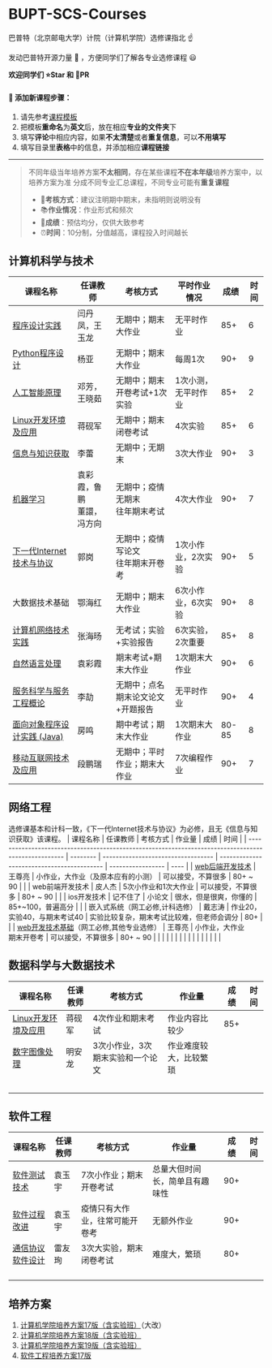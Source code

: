 # BUPT-SCS-Courses

巴普特（北京邮电大学）计院（计算机学院）选修课指北 :point_up:

发动巴普特开源力量 :muscle: ，方便同学们了解各专业选修课程 :smiley:

**欢迎同学们 :star:Star 和 :clap:PR**

#### :balloon: 添加新课程步骤：

1. 请先参考[课程模板](./course-template.md)
2. 把模板**重命名**为**英文**后，放在相应**专业的文件夹**下
3. 填写**评论**中相应内容，如果**不太清楚**或者**重复信息**，可以**不用填写**
4. 填写目录里**表格**中的信息，并添加相应**课程链接**

----

>不同年级当年培养方案**不太相同**，存在某些课程**不在本年级**培养方案中，以培养方案为准
>分成不同专业汇总课程，不同专业可能有**重复课程**
>
>* :page_with_curl:**考核方式**：建议注明期中期末，未指明则说明没有
>* :books:**作业情况**：作业形式和频次
>* :100:**成绩**：预估均分，仅供大致参考
>* :alarm_clock:**时间**：10分制，分值越高，课程投入时间越长

## 计算机科学与技术

| 课程名称                                                     | 任课教师                       | 考核方式                                | 平时作业情况        | 成绩  | 时间 |
| ------------------------------------------------------------ | ------------------------------ | --------------------------------------- | ------------------- | ----- | ---- |
| [程序设计实践](./Computer-Science-and-Technology/The-Practice-of-Programming.md) | 闫丹凤，王玉龙                 | 无期中；期末大作业                      | 无平时作业          | 85+   | 6    |
| [Python程序设计](./Computer-Science-and-Technology/Python-Programming.md) | 杨亚                           | 无期中；期末大作业                      | 每周1次             | 90+   | 9    |
| [人工智能原理](./Computer-Science-and-Technology/Principles-of-Artificial-Intelligence.md) | 邓芳，王晓茹                   | 无期中；期末开卷考试+1次实验            | 1次小测，无平时作业 | 85+   | 2    |
| [Linux开发环境及应用](./Computer-Science-and-Technology/Linux.md) | 蒋砚军                         | 无期中；期末闭卷考试                    | 4次实验             | 85+   | 6    |
| [信息与知识获取](./Computer-Science-and-Technology/Information-and-Knowledge-Acquisition.md) | 李蕾                           | 无期中；无期末                          | 3次大作业           | 90+   | 3    |
| [机器学习](./Computer-Science-and-Technology/Machine-Learning.md) | 袁彩霞，鲁鹏<br />董譞，冯方向 | 无期中；疫情无期末<br />往年期末考试    | 4次大作业           | 90+   | 7    |
| [下一代Internet技术与协议](./Computer-Science-and-Technology/Technologies-and-Protocols-of-NGI.md) | 郭岗                           | 无期中；疫情写论文<br />往年期末开卷考  | 1次小作业，2次实验  | 90+   | 5    |
| 大数据技术基础                                               | 鄂海红                         | 无期中；期末大作业                      | 6次小作业，6次实验  | 90+   | 8    |
| [计算机网络技术实践](./Computer-Science-and-Technology/The-Practice-of-Computer-Network-Technology.md) | 张海旸                         | 无考试；实验+实验报告                   | 6次实验，2次重要    | 85+   | 8    |
| [自然语言处理](./Computer-Science-and-Technology/Natural-Language-Processing.md) | 袁彩霞                         | 期末考试+期末大作业                     | 1次期末大作业       | 90+   | 6    |
| [服务科学与服务工程概论](./Computer-Science-and-Technology/Introduction-To-Service-Science-And-Service-Engineering.md) | 李劼                           | 无期中；点名<br />期末论文论文+开题报告 | 无平时作业          | 90+   | 4    |
| [面向对象程序设计实践 (Java)](./Computer-Science-and-Technology/Objected-Oriented-Programming(JAVA).md) | 房鸣                           | 期中考试；期末大作业                    | 1次期末大作业       | 80-85 | 8    |
| [移动互联网技术及应用](./Computer-Science-and-Technology/Mobile-Internet-Technology-and-Application.md) | 段鹏瑞                         | 无期中；平时作业；期末大作业            | 7次编程作业         | 90+   | 7    |

## 网络工程

选修课基本和计科一致，《下一代Internet技术与协议》为必修，且无《信息与知识获取》该课程。
| 课程名称                                                                                            | 任课教师 | 考核方式                           | 作业量                                     | 成绩              | 时间 |
| --------------------------------------------------------------------------------------------------- | -------- | ---------------------------------- | ------------------------------------------ | ----------------- | ---- |
| [web后端开发技术](./Network-Engineering/Web-back-end-development-techniques.md)                     | 王尊亮   | 小作业，大作业（及原本应有的小测） | 可以接受，不算很多                         | 80+ ~ 90          |      |
| web前端开发技术                                                                                     | 皮人杰   | 5次小作业和1次大作业               | 可以接受，不算很多                         | 80+ ~ 90          |      |
| ios开发技术                                                                                         | 记不住了 | 小论文                             | 很水，但是很爽，你懂的                     | 85+~100，普遍高分 |      |
| 嵌入式系统（网工必修,计科选修）                                                                     | 戴志涛   | 作业20，实验40，与期末考试40       | 实验比较复杂，期末考试比较难，但老师会调分 | 80+               |      |
| [web开发技术基础](./Network-Engineering/Development-Techniques-for-Web.md)（网工必修,其他专业选修） | 王尊亮   | 小作业，大作业<br />期末开卷考     | 可以接受，不算很多                         | 80+ ~ 90          |      |
|                                                                                                     |          |                                    |                                            |                   |      |
|                                                                                                     |          |                                    |                                            |                   |      |

## 数据科学与大数据技术

| 课程名称                                                                           | 任课教师 | 考核方式                         | 作业量                 | 成绩 | 时间 |
| ---------------------------------------------------------------------------------- | -------- | -------------------------------- | ---------------------- | ---- | ---- |
| [Linux开发环境及应用](./Data-Science-and-Big-Data-Technology/Linux.md)             | 蒋砚军   | 4次作业和期末考试                | 作业内容比较少         | 85+  |      |
| [数字图像处理](./Data-Science-and-Big-Data-Technology/Digital-Image-Processing.md) | 明安龙   | 3次小作业，3次期末实验和一个论文 | 作业难度较大，比较繁琐 |      |      |
|                                                                                    |          |                                  |                        |      |      |
|                                                                                    |          |                                  |                        |      |      |
|                                                                                    |          |                                  |                        |      |      |
|                                                                                    |          |                                  |                        |      |      |
|                                                                                    |          |                                  |                        |      |      |

## 软件工程

| 课程名称 | 任课教师 | 考核方式 | 作业量 | 成绩 | 时间 |
| -------- | -------- | -------- | ------ | ---- | ---- |
|[软件测试技术](./Software-Engineering/Software-Testing-Techniques.md)|袁玉宇|7次小作业；期末开卷考试|总量大但时间长，简单且有趣味性|90+||
|[软件过程改进](./Software-Engineering/Software-Process-Improvement.md)|袁玉宇|疫情只有大作业，往常可能开卷考|无额外作业|90+||
|[通信协议软件设计](./Software-Engineering/Software-Design-of-Communitation-Protocol.md)|雷友珣|3次大实验，期末闭卷考试|难度大，繁琐|80+|      |
|          |          |          |        |      |      |
|          |          |          |        |      |      |
|          |          |          |        |      |      |
|          |          |          |        |      |      |

## 培养方案

1. [计算机学院培养方案17版（含实验班）](./Cultivation/17-SCS.pdf)（大改）
2. [计算机学院培养方案18版（含实验班）](./Cultivation/18-SCS.pdf)
3. [计算机学院培养方案19版（含实验班）](./Cultivation/19-SCS.pdf)
4. [软件工程培养方案17版](./Cultivation/17-SE.pdf)
